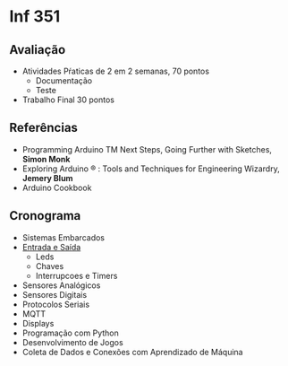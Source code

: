 # Inf 351 

## Avaliação

 * Atividades Pŕaticas de 2 em 2 semanas, 70 pontos
    * Documentação
    * Teste
 * Trabalho Final 30 pontos

## Referências

* Programming Arduino TM Next Steps, Going Further with Sketches, **Simon Monk**
* Exploring Arduino ® : Tools and Techniques for Engineering Wizardry, **Jemery Blum**
* Arduino Cookbook
  
## Cronograma

*  Sistemas Embarcados
*  [Entrada e Saída](https://github.com/arduinoufv/inf351/blob/master/2023/Entrada_Saida.md)
    * Leds
    * Chaves
    * Interrupcoes e Timers
* Sensores Analógicos
* Sensores Digitais
* Protocolos Seriais
* MQTT
* Displays
* Programação com Python
* Desenvolvimento de Jogos
* Coleta de Dados e Conexões com Aprendizado de Máquina
  
